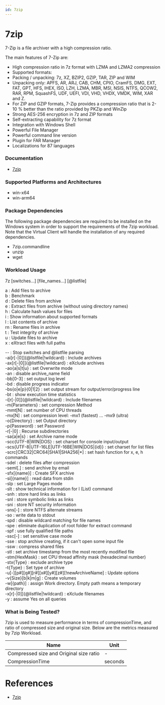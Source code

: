 ```yaml
---
id: 7zip
---
```


# 7zip
7-Zip is a file archiver with a high compression ratio.

The main features of 7-Zip are:
* High compression ratio in 7z format with LZMA and LZMA2 compression
* Supported formats:
* Packing / unpacking: 7z, XZ, BZIP2, GZIP, TAR, ZIP and WIM
* Unpacking only: APFS, AR, ARJ, CAB, CHM, CPIO, CramFS, DMG, EXT, FAT, GPT, HFS, IHEX, ISO, LZH, LZMA, MBR, MSI, NSIS, NTFS, QCOW2, RAR, RPM, SquashFS, UDF, UEFI, VDI, VHD, VHDX, VMDK, WIM, XAR and Z.
* For ZIP and GZIP formats, 7-Zip provides a compression ratio that is 2-10 % better than the ratio provided by PKZip and WinZip
* Strong AES-256 encryption in 7z and ZIP formats
* Self-extracting capability for 7z format
* Integration with Windows Shell
* Powerful File Manager
* Powerful command line version
* Plugin for FAR Manager
* Localizations for 87 languages

### Documentation
* [7zip](https://www.7-zip.org/)

### Supported Platforms and Architectures
* win-x64
* win-arm64

### Package Dependencies
The following package dependencies are required to be installed on the Windows system in order to support the requirements
of the 7zip workload. Note that the Virtual Client will handle the installation of any required dependencies.

* 7zip.commandline
* unzip
* wget

### Workload Usage 
7z  [switches...] [file_names...] [@listfile]


  a : Add files to archive <br/>
  b : Benchmark <br/>
  d : Delete files from archive <br/>
  e : Extract files from archive (without using directory names) <br/>
  h : Calculate hash values for files <br/>
  i : Show information about supported formats <br/>
  l : List contents of archive <br/>
  rn : Rename files in archive <br/>
  t : Test integrity of archive <br/>
  u : Update files to archive <br/>
  x : eXtract files with full paths <br/>


  -- : Stop switches and @listfile parsing <br/>
  -ai[r[-|0]]{@listfile|!wildcard} : Include archives <br/>
  -ax[r[-|0]]{@listfile|!wildcard} : eXclude archives <br/>
  -ao{a|s|t|u} : set Overwrite mode <br/> 
  -an : disable archive_name field <br/>
  -bb[0-3] : set output log level <br/>
  -bd : disable progress indicator <br/>
  -bs{o|e|p}{0|1|2} : set output stream for output/error/progress line <br/>
  -bt : show execution time statistics <br/>
  -i[r[-|0]]{@listfile|!wildcard} : Include filenames <br/>
  -m{Parameters} : set compression Method <br/>
    -mmt[N] : set number of CPU threads <br/>
    -mx[N] : set compression level: -mx1 (fastest) ... -mx9 (ultra) <br/>
  -o{Directory} : set Output directory <br/>
  -p{Password} : set Password <br/>
  -r[-|0] : Recurse subdirectories <br/>
  -sa{a|e|s} : set Archive name mode <br/>
  -scc{UTF-8|WIN|DOS} : set charset for console input/output <br/>
  -scs{UTF-8|UTF-16LE|UTF-16BE|WIN|DOS|{id}} : set charset for list files <br/>
  -scrc[CRC32|CRC64|SHA1|SHA256|*] : set hash function for x, e, h commands <br/>
  -sdel : delete files after compression <br/>
  -seml[.] : send archive by email <br/>
  -sfx[{name}] : Create SFX archive <br/>
  -si[{name}] : read data from stdin <br/>
  -slp : set Large Pages mode <br/>
  -slt : show technical information for l (List) command <br/>
  -snh : store hard links as links <br/>
  -snl : store symbolic links as links <br/>
  -sni : store NT security information <br/>
  -sns[-] : store NTFS alternate streams <br/>
  -so : write data to stdout <br/>
  -spd : disable wildcard matching for file names <br/>
  -spe : eliminate duplication of root folder for extract command <br/>
  -spf : use fully qualified file paths <br/>
  -ssc[-] : set sensitive case mode <br/>
  -sse : stop archive creating, if it can't open some input file <br/>
  -ssw : compress shared files <br/>
  -stl : set archive timestamp from the most recently modified file <br/>
  -stm{HexMask} : set CPU thread affinity mask (hexadecimal number) <br/>
  -stx{Type} : exclude archive type <br/>
  -t{Type} : Set type of archive <br/>
  -u[-][p#][q#][r#][x#][y#][z#][!newArchiveName] : Update options <br/>
  -v{Size}[b|k|m|g] : Create volumes <br/>
  -w[{path}] : assign Work directory. Empty path means a temporary directory <br/>
  -x[r[-|0]]{@listfile|!wildcard} : eXclude filenames <br/>
  -y : assume Yes on all queries


### What is Being Tested?
7zip is used to measure performance in terms of compressionTime, and ratio of compressed size and original size. Below are the metrics measured by 7zip Workload.

| Name                                  |   Unit     |
|--------------------------------------|-----------|
| Compressed size and Original size ratio        | -  |
| CompressionTime   | seconds |

# References
* [7zip](https://www.7-zip.org/)